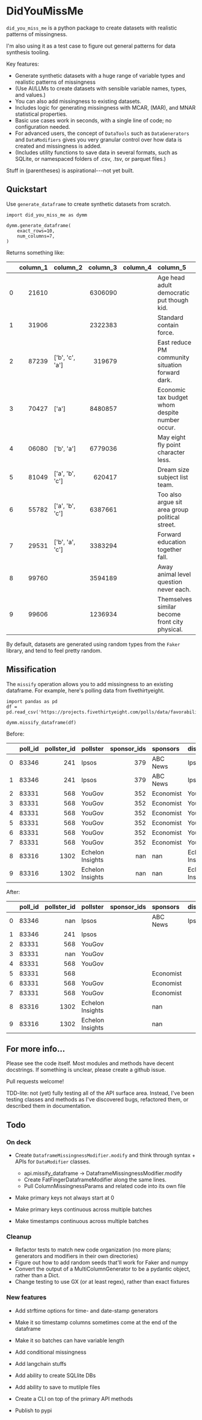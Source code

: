 # DidYouMissMe

`did_you_miss_me` is a python package to create datasets with realistic patterns of missingness.

I'm also using it as a test case to figure out general patterns for data synthesis tooling.

Key features:

* Generate synthetic datasets with a huge range of variable types and realistic patterns of missingness
* (Use AI/LLMs to create datasets with sensible variable names, types, and values.)
* You can also add missingness to existing datasets.
* Includes logic for generating missingness with MCAR, (MAR), and MNAR statistical properties.
* Basic use cases work in seconds, with a single line of code; no configuration needed.
* For advanced users, the concept of `DataTools` such as `DataGenerators` and `DataModifiers` gives you very granular control over how data is created and missingness is added.
* (Includes utility functions to save data in several formats, such as SQLite, or namespaced folders of .csv, .tsv, or parquet files.)

Stuff in (parentheses) is aspirational---not yet built.

## Quickstart
Use `generate_dataframe` to create synthetic datasets from scratch.

```
import did_you_miss_me as dymm

dymm.generate_dataframe(
    exact_rows=10,
    num_columns=7,
)
```

Returns something like:

|    |   column_1 | column_2        |   column_3 | column_4   | column_5                                         | column_6   | column_7     |
|---:|-----------:|:----------------|-----------:|:-----------|:-------------------------------------------------|:-----------|:-------------|
|  0 |      21610 |                 |    6306090 |            | Age head adult democratic put though kid.        | 06:06:42   |              |
|  1 |      31906 |                 |    2322383 |            | Standard contain force.                          | 19:47:29   |              |
|  2 |      87239 | ['b', 'c', 'a'] |     319679 |            | East reduce PM community situation forward dark. |            |              |
|  3 |      70427 | ['a']           |    8480857 |            | Economic tax budget whom despite number occur.   | 00:19:37   |              |
|  4 |      06080 | ['b', 'a']      |    6779036 |            | May eight fly point character less.              | 06:03:24   |              |
|  5 |      81049 | ['a', 'b', 'c'] |     620417 |            | Dream size subject list team.                    | 13:30:23   | Thompson Inc |
|  6 |      55782 | ['a', 'b', 'c'] |    6387661 |            | Too also argue sit area group political street.  |            |              |
|  7 |      29531 | ['b', 'a', 'c'] |    3383294 |            | Forward education together fall.                 | 07:13:48   |              |
|  8 |      99760 |                 |    3594189 |            | Away animal level question never each.           | 10:38:25   |              |
|  9 |      99606 |                 |    1236934 |            | Themselves similar become front city physical.   |            |              |

By default, datasets are generated using random types from the `Faker` library, and tend to feel pretty random.


<!-- ## Use AI to generate realistic-looking data sets
The `use_ai` and `prompt` parameters let you use LLMs to generate more coherent dataframes.

```
dymm.generate_dataframe(
    exact_rows=10,
    num_columns=7,
    use_ai="OpenAI",
    prompt="blood drives",
)
```

|DonationDriveID|BloodBankID|DriveName               | State | Zipcode | StartDate         |EndDate            |
|---------------|-----------|------------------------|-------|---------|-------------------|-------------------|
|1              |1          |Summer Donations        | CA    |         |2020-06-01 00:00:00|2020-06-30 23:59:59|
|2              |2          |Fall Blood Drive        | UT    |         |2020-09-01 00:00:00|2020-09-30 23:59:59|
|3              |           |Winter Blood Drive      | AK    |         |                   |                   |
|4              |4          |Spring Donations        | VA    |         |2021-03-01 00:00:00|2021-03-31 23:59:59|
|5              |           |Back to School Donations| NY    |         |2020-08-01 00:00:00|2020-08-31 23:59:59|
|6              |2          |Thanksgiving Blood Drive| VA    |         |                   |                   |
|7              |3          |Holiday Blood Drive     | TX    |         |                   |                   |
|8              |           |Spring Blood Drive      | CA    |         |2021-03-15 00:00:00|2021-04-15 23:59:59|
|9              |           |Summer Blood Drive      | AL    |         |                   |                   |
|10             |2          |Fall Donations          | MI    |         |2020-09-15 00:00:00|2020-10-15 23:59:59|

Connections and prompt chaining are managed through `langchain`. To use `did_you_miss_me` in this mode, you'll need to install it with: `pip install did_you_miss_me[ai]` -->

## Missification

The `missify` operation allows you to add missingness to an existing dataframe. For example, here's polling data from fivethirtyeight.

```
import pandas as pd
df = pd.read_csv('https://projects.fivethirtyeight.com/polls/data/favorability_polls.csv')

dymm.missify_dataframe(df)
```
Before:

|    |   poll_id |   pollster_id | pollster         |   sponsor_ids | sponsors   | display_name     |   pollster_rating_id | pollster_rating_name   |...|
|---:|----------:|--------------:|:-----------------|--------------:|:-----------|:-----------------|---------------------:|:-----------------------|---|
|  0 |     83346 |           241 | Ipsos            |           379 | ABC News   | Ipsos            |                  154 | Ipsos                  |...|
|  1 |     83346 |           241 | Ipsos            |           379 | ABC News   | Ipsos            |                  154 | Ipsos                  |...|
|  2 |     83331 |           568 | YouGov           |           352 | Economist  | YouGov           |                  391 | YouGov                 |...|
|  3 |     83331 |           568 | YouGov           |           352 | Economist  | YouGov           |                  391 | YouGov                 |...|
|  4 |     83331 |           568 | YouGov           |           352 | Economist  | YouGov           |                  391 | YouGov                 |...|
|  5 |     83331 |           568 | YouGov           |           352 | Economist  | YouGov           |                  391 | YouGov                 |...|
|  6 |     83331 |           568 | YouGov           |           352 | Economist  | YouGov           |                  391 | YouGov                 |...|
|  7 |     83331 |           568 | YouGov           |           352 | Economist  | YouGov           |                  391 | YouGov                 |...|
|  8 |     83316 |          1302 | Echelon Insights |           nan | nan        | Echelon Insights |                  407 | Echelon Insights       |...|
|  9 |     83316 |          1302 | Echelon Insights |           nan | nan        | Echelon Insights |                  407 | Echelon Insights       |...|

After:

|    |   poll_id |   pollster_id | pollster         | sponsor_ids   | sponsors   | display_name   |   pollster_rating_id | pollster_rating_name   |...|
|---:|----------:|--------------:|:-----------------|:--------------|:-----------|:---------------|---------------------:|:-----------------------|---|
|  0 |     83346 |           nan | Ipsos            |               | ABC News   | Ipsos          |                  nan |                        |...|
|  1 |     83346 |           241 | Ipsos            |               |            |                |                  nan | Ipsos                  |...|
|  2 |     83331 |           568 | YouGov           |               |            |                |                  391 |                        |...|
|  3 |     83331 |           nan | YouGov           |               |            |                |                  nan | YouGov                 |...|
|  4 |     83331 |           568 | YouGov           |               |            |                |                  nan | YouGov                 |...|
|  5 |     83331 |           568 |                  |               | Economist  |                |                  nan | YouGov                 |...|
|  6 |     83331 |           568 | YouGov           |               | Economist  |                |                  nan | YouGov                 |...|
|  7 |     83331 |           568 | YouGov           |               | Economist  |                |                  nan | YouGov                 |...|
|  8 |     83316 |          1302 | Echelon Insights |               | nan        |                |                  nan | Echelon Insights       |...|
|  9 |     83316 |          1302 | Echelon Insights |               | nan        |                |                  nan | Echelon Insights       |...|


## For more info...

Please see the code itself. Most modules and methods have decent docstrings. If something is unclear, please create a github issue.

Pull requests welcome!

TDD-lite: not (yet) fully testing all of the API surface area. Instead, I've been testing classes and methods as I've discovered bugs, refactored them, or described them in documentation.

## Todo

### On deck
* Create `DataframeMissingnessModifier.modify` and think through syntax + APIs for `DataModifier` classes.
    * api.missify_dataframe -> DataframeMissingnessModifier.modify
    * Create FatFingerDataframeModifier along the same lines.
    * Pull ColumnMissingnessParams and related code into its own file

* Make primary keys not always start at 0
* Make primary keys continuous across multiple batches
* Make timestamps continuous across multiple batches


### Cleanup

* Refactor tests to match new code organization (no more plans; generators and modifiers in their own directories)
* Figure out how to add random seeds that'll work for Faker and numpy
* Convert the output of a MultiColumnGenerator to be a pydantic object, rather than a Dict.
* Change testing to use GX (or at least regex), rather than exact fixtures

### New features
* Add strftime options for time- and date-stamp generators
* Make it so timestamp columns sometimes come at the end of the dataframe
* Make it so batches can have variable length

* Add conditional missingness
* Add langchain stuffs

* Add ability to create SQLlite DBs
* Add ability to save to mutilple files

* Create a CLI on top of the primary API methods


* Publish to pypi